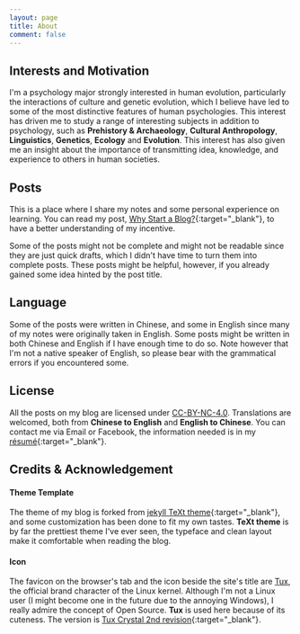 ```yaml
---
layout: page
title: About
comment: false
---
```


## Interests and Motivation

I'm a psychology major strongly interested in human evolution, particularly the interactions of culture and genetic evolution, which I believe have led to some of the most distinctive features of human psychologies. This interest has driven me to study a range of interesting subjects in addition to psychology, such as **Prehistory & Archaeology**, **Cultural Anthropology**, **Linguistics**, **Genetics**, **Ecology** and **Evolution**. This interest has also given me an insight about the importance of transmitting idea, knowledge, and experience to others in human societies.

## Posts

This is a place where I share my notes and some personal experience on learning. You can read my post, [Why Start a Blog?](https://liao961120.github.io/2017/11/26/why-start-a-blog.html){:target="_blank"}, to have a better understanding of  my incentive.

Some of the posts might not be complete and might not be readable since they are just quick drafts, which I didn't have time to turn them into complete posts. These posts might be helpful, however, if you already gained some idea hinted by the post title.


## Language

Some of the posts were written in Chinese, and some in English since many of my notes were originally taken in English. Some posts might be written in both Chinese and English if I have enough time to do so. Note however that I'm not a native speaker of English, so please bear with the grammatical errors if you encountered some.

## License

All the posts on my blog are licensed under <a rel="license" href="http://creativecommons.org/licenses/by-nc/4.0/" target="_blank">CC-BY-NC-4.0</a>. Translations are welcomed, both from **Chinese to English** and **English to Chinese**. You can contact me via Email or Facebook, the information needed is in my [résumé](./resume/cv.html){:target="_blank"}.

## Credits & Acknowledgement

#### **Theme Template**

The theme of my blog is forked from [jekyll TeXt theme](https://github.com/kitian616/jekyll-TeXt-theme){:target="_blank"}, and some customization has been done to fit my own tastes. **TeXt theme** is by far the prettiest theme I've ever seen, the typeface and clean layout make it comfortable when reading the blog.

#### **Icon**

The favicon on the browser's tab and the icon beside the site's title are [Tux](https://en.wikipedia.org/wiki/Tux), the official brand character of the Linux kernel. Although I'm not a Linux user (I might become one in the future due to the annoying Windows), I really admire the concept of Open Source. **Tux** is used here because of its cuteness. The version is [Tux Crystal 2nd revision](https://en.wikipedia.org/wiki/Tux#/media/File:TUX_G2.svg){:target="_blank"}.



<br>
